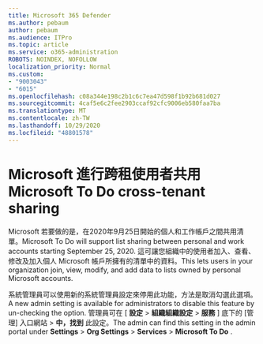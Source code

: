 ```yaml
---
title: Microsoft 365 Defender
ms.author: pebaum
author: pebaum
ms.audience: ITPro
ms.topic: article
ms.service: o365-administration
ROBOTS: NOINDEX, NOFOLLOW
localization_priority: Normal
ms.custom:
- "9003043"
- "6015"
ms.openlocfilehash: c08a344e198c2b1c6c7ea47d598f1b92b681d027
ms.sourcegitcommit: 4caf5e6c2fee2903ccaf92cfc9006eb580faa7ba
ms.translationtype: MT
ms.contentlocale: zh-TW
ms.lasthandoff: 10/29/2020
ms.locfileid: "48801578"
---
```

# <a name="microsoft-to-do-cross-tenant-sharing"></a><span data-ttu-id="437cc-102">Microsoft 進行跨租使用者共用</span><span class="sxs-lookup"><span data-stu-id="437cc-102">Microsoft To Do cross-tenant sharing</span></span>

<span data-ttu-id="437cc-103">Microsoft 若要做的是，在2020年9月25日開始的個人和工作帳戶之間共用清單。</span><span class="sxs-lookup"><span data-stu-id="437cc-103">Microsoft To Do will support list sharing between personal and work accounts starting September 25, 2020.</span></span> <span data-ttu-id="437cc-104">這可讓您組織中的使用者加入、查看、修改及加入個人 Microsoft 帳戶所擁有的清單中的資料。</span><span class="sxs-lookup"><span data-stu-id="437cc-104">This lets users in your organization join, view, modify, and add data to lists owned by personal Microsoft accounts.</span></span>

<span data-ttu-id="437cc-105">系統管理員可以使用新的系統管理員設定來停用此功能，方法是取消勾選此選項。</span><span class="sxs-lookup"><span data-stu-id="437cc-105">A new admin setting is available for administrators to disable this feature by un-checking the option.</span></span>
<span data-ttu-id="437cc-106">管理員可在 [ **設定**  >  **組織組織設定**  >  **服務** ] 底下的 [管理] 入口網站  >  **中，找到** 此設定。</span><span class="sxs-lookup"><span data-stu-id="437cc-106">The admin can find this setting in the admin portal under **Settings** > **Org Settings** > **Services** > **Microsoft To Do** .</span></span>
